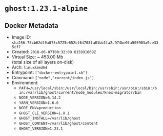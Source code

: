 # `ghost:1.23.1-alpine`

## Docker Metadata

- Image ID: `sha256:73cb62df0a073c5725e652bf64703fa01bb1fa2c974be0fa505903a9ce335cf7`
- Created: `2018-06-07T00:32:00.015991669Z`
- Virtual Size: ~ 453.00 Mb  
  (total size of all layers on-disk)
- Arch: `linux`/`amd64`
- Entrypoint: `["docker-entrypoint.sh"]`
- Command: `["node","current/index.js"]`
- Environment:
  - `PATH=/usr/local/sbin:/usr/local/bin:/usr/sbin:/usr/bin:/sbin:/bin:/var/lib/ghost/current/node_modules/knex-migrator/bin`
  - `NODE_VERSION=6.14.2`
  - `YARN_VERSION=1.6.0`
  - `NODE_ENV=production`
  - `GHOST_CLI_VERSION=1.8.1`
  - `GHOST_INSTALL=/var/lib/ghost`
  - `GHOST_CONTENT=/var/lib/ghost/content`
  - `GHOST_VERSION=1.23.1`
